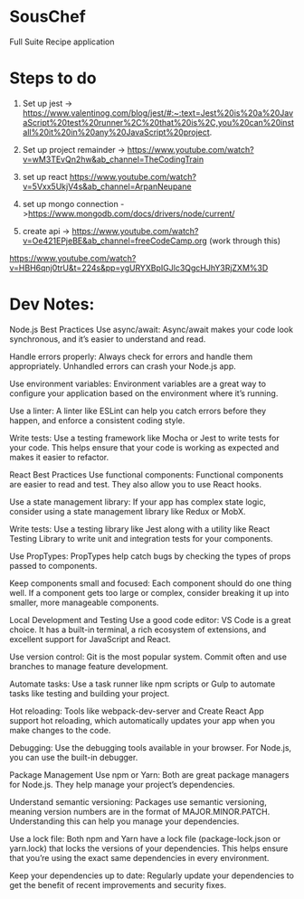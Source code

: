# SousChef
Full Suite Recipe application

# Steps to do
1. Set up jest -> https://www.valentinog.com/blog/jest/#:~:text=Jest%20is%20a%20JavaScript%20test%20runner%2C%20that%20is%2C,you%20can%20install%20it%20in%20any%20JavaScript%20project.

2. Set up project remainder -> https://www.youtube.com/watch?v=wM3TEvQn2hw&ab_channel=TheCodingTrain

3. set up react https://www.youtube.com/watch?v=5Vxx5UkjV4s&ab_channel=ArpanNeupane

4. set up mongo connection ->https://www.mongodb.com/docs/drivers/node/current/

5. create api -> https://www.youtube.com/watch?v=Oe421EPjeBE&ab_channel=freeCodeCamp.org (work through this)

https://www.youtube.com/watch?v=HBH6qnj0trU&t=224s&pp=ygURYXBpIGJlc3QgcHJhY3RjZXM%3D

# Dev Notes:
Node.js Best Practices
Use async/await: Async/await makes your code look synchronous, and it’s easier to understand and read.

Handle errors properly: Always check for errors and handle them appropriately. Unhandled errors can crash your Node.js app.

Use environment variables: Environment variables are a great way to configure your application based on the environment where it’s running.

Use a linter: A linter like ESLint can help you catch errors before they happen, and enforce a consistent coding style.

Write tests: Use a testing framework like Mocha or Jest to write tests for your code. This helps ensure that your code is working as expected and makes it easier to refactor.

React Best Practices
Use functional components: Functional components are easier to read and test. They also allow you to use React hooks.

Use a state management library: If your app has complex state logic, consider using a state management library like Redux or MobX.

Write tests: Use a testing library like Jest along with a utility like React Testing Library to write unit and integration tests for your components.

Use PropTypes: PropTypes help catch bugs by checking the types of props passed to components.

Keep components small and focused: Each component should do one thing well. If a component gets too large or complex, consider breaking it up into smaller, more manageable components.

Local Development and Testing
Use a good code editor: VS Code is a great choice. It has a built-in terminal, a rich ecosystem of extensions, and excellent support for JavaScript and React.

Use version control: Git is the most popular system. Commit often and use branches to manage feature development.

Automate tasks: Use a task runner like npm scripts or Gulp to automate tasks like testing and building your project.

Hot reloading: Tools like webpack-dev-server and Create React App support hot reloading, which automatically updates your app when you make changes to the code.

Debugging: Use the debugging tools available in your browser. For Node.js, you can use the built-in debugger.

Package Management
Use npm or Yarn: Both are great package managers for Node.js. They help manage your project’s dependencies.

Understand semantic versioning: Packages use semantic versioning, meaning version numbers are in the format of MAJOR.MINOR.PATCH. Understanding this can help you manage your dependencies.

Use a lock file: Both npm and Yarn have a lock file (package-lock.json or yarn.lock) that locks the versions of your dependencies. This helps ensure that you’re using the exact same dependencies in every environment.

Keep your dependencies up to date: Regularly update your dependencies to get the benefit of recent improvements and security fixes.